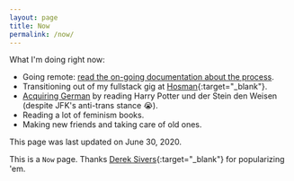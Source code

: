 ```yaml
---
layout: page
title: Now
permalink: /now/
---
```


What I'm doing right now:

- Going remote: [read the on-going documentation about the process]({{site.baseurl}}/going-remote-live-documentation/).
- Transitioning out of my fullstack gig at [Hosman](https://www.hosman.co){:target="\_blank"}.
- [Acquiring German]({{site.baseurl}}/scribbles/#2020-06-17) by reading Harry Potter und der Stein den Weisen (despite JFK's anti-trans stance 😭).
- Reading a lot of feminism books.
- Making new friends and taking care of old ones.

This page was last updated on June 30, 2020.

This is a `Now` page. Thanks [Derek Sivers](https://sivers.org/now){:target="\_blank"} for popularizing 'em.
